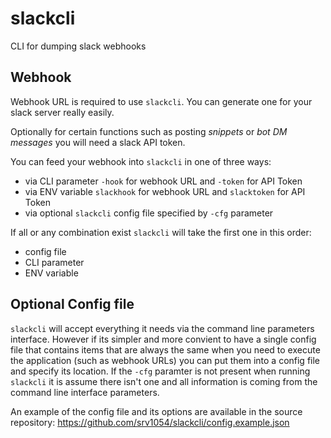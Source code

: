 # slackcli
CLI for dumping slack webhooks

## Webhook
Webhook URL is required to use `slackcli`.  You can generate one for your slack server really easily.

Optionally for certain functions such as posting *snippets* or *bot DM messages* you will need a slack API token.

You can feed your webhook into `slackcli` in one of three ways:
* via CLI parameter `-hook` for webhook URL and `-token` for API Token
* via ENV variable `slackhook` for webhook URL and `slacktoken` for API Token
* via optional `slackcli` config file specified by `-cfg` parameter

If all or any combination exist `slackcli` will take the first one in this order:
* config file
* CLI parameter
* ENV variable

## Optional Config file
`slackcli` will accept everything it needs via the command line parameters interface.  However if its simpler and more convient to have a single config file that contains items that are always the same when you need to execute the application (such as webhook URLs) you can put them into a config file and specify its location.  If the `-cfg` paramter is not present when running `slackcli` it is assume there isn't one and all information is coming from the command line interface parameters.

An example of the config file and its options are available in the source repository: https://github.com/srv1054/slackcli/config.example.json
